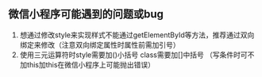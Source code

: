 ## 微信小程序可能遇到的问题或bug

1. 想通过修改style来实现样式不能通过getElementById等方法，推荐通过双向绑定来修改（注意双向绑定属性时属性前需加引号）
2. 使用三元运算符时style需要加()小括号 class需要加[]中括号 （写条件时可不加this加this在微信小程序上可能抛出错误）